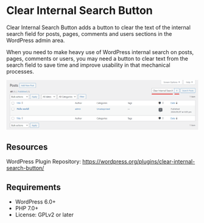 # Clear Internal Search Button
Clear Internal Search Button adds a button to clear the text of the internal search field for posts, pages, comments and users sections in the WordPress admin area.

When you need to make heavy use of WordPress internal search on posts, pages, comments or users, you may need a button to clear text from the search field to save time and improve usability in that mechanical processes.

![screenshot-1.png](https://github.com/marcarmengou/clear-internal-search-button/blob/bb7a50ee94d7a884f92a15914f7551e3ec313b3c/screenshot-1.png)

## Resources

WordPress Plugin Repository: https://wordpress.org/plugins/clear-internal-search-button/

## Requirements
- WordPress 6.0+
- PHP 7.0+
- License: GPLv2 or later
